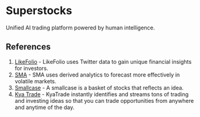 # Superstocks
Unified AI trading platform powered by human intelligence.

## References

1. [LikeFolio](https://developer.twitter.com/en/community/success-stories/likefolio) - LikeFolio uses Twitter data to gain unique financial insights for investors.
2. [SMA](https://developer.twitter.com/en/community/success-stories/sma) - SMA uses derived analytics to forecast more effectively in volatile markets.
3. [Smallcase](https://www.smallcase.com/) - A smallcase is a basket of stocks that reflects an idea.
4. [Kya Trade](https://www.kyatrade.com/) - KyaTrade instantly identifies and streams tons of trading and investing ideas so that you can trade opportunities from anywhere and anytime of the day.
